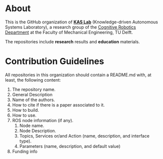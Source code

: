 # About

This is the GitHub organization of [**KAS Lab**](https://kas-lab.github.io) (Knowledge-driven Autonomous Systems Laboratory), a research group of the [Cognitive Robotics Department](https://www.tudelft.nl/en/me/about/departments/cognitive-robotics-cor) at the Faculty of Mechanical Engineering, TU Delft.

The repositories include **research** results and **education** materials.


# Contribution Guidelines

All repositories in this organization should contain a README.md with, at least, the following content:

1. The repository name.
2. General Description
3. Name of the authors.
4. How to cite if there is a paper associated to it.
5. How to build.
6. How to use.
7. ROS node information (if any).
    1. Node name.
    2. Node Description.
    3. Topics, Services or/and Action (name, description, and interface type).
    4. Parameters (name, description, and default value)
8. Funding info
